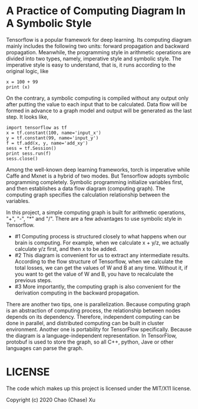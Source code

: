 A Practice of Computing Diagram In A Symbolic Style
==========

Tensorflow is a popular framework for deep learning. Its computing diagram mainly includes the following two units: forward propagation and backward propagation.
Meanwhile, the programming style in arithmetic operations are divided into two types, namely, imperative style and symbolic style.  The imperative style is easy to understand, that is, it runs according to the original logic, like 
``` imperative style
x = 100 + 99
print (x)
```

On the contrary, a symbolic computing is compiled without any output only after putting the value to each input that to be calculated. Data flow will be formed in advance to a graph model and output will be generated as the last step. It looks like,
``` symbolic style
import tensorflow as tf
x = tf.constant(100, name='input_x')
y = tf.constant(99, name='input_y')
f = tf.add(x, y, name='add_xy')
sess = tf.Session()
print sess.run(f)
sess.close()
```

Among the well-known deep learning frameworks, torch is imperative while Caffe and Mxnet is a hybrid of two modes. But Tensorflow adopts symbolic programming completely. Symbolic programming initialize variables first, and then establishes a data flow diagram (computing graph). The computing graph specifies the calculation relationship between the variables.

In this project, a simple computing graph is built for arithmetic operations, "+", "-", "*" and "/". There are a few advantages to use symbolic style in Tensorflow.

- #1 Computing process is structured closely to what happens when our brain is computing. For example, when we calculate x + y/z, we actually calculate y/z first, and then x to be added.
- #2 This diagram is convenient for us to extract any intermediate results. According to the flow structure of Tensorflow, when we calculate the total  losses, we can get the values of W and B at any time. Without it, if you want to get the value of W and B, you have to recalculate the previous steps.
- #3 More importantly, the computing graph is also convenient for the derivation computing in the backward propagation.

There are another two tips, one is parallelization. Because computing graph is an abstraction of computing process, the relationship between nodes depends on its dependency. Therefore, independent computing can be done in parallel, and distributed computing can be built in cluster environment.
Another one is portability for TensorFlow specifically. Because the diagram is a language-independent representation. In TensorFlow, protobuf is used to store the graph, so all C++, python, Jave or other languages can parse the graph.  


LICENSE
=======

The code which makes up this project is licensed under the MIT/X11 license.

Copyright (c) 2020 Chao (Chase) Xu
